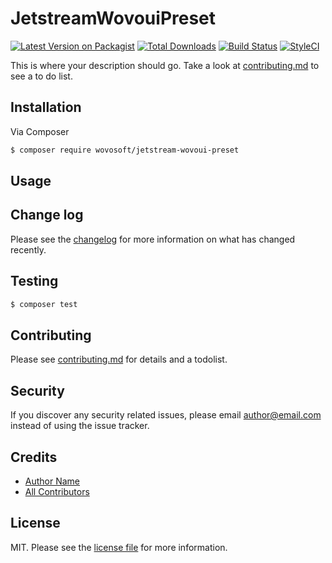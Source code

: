 # JetstreamWovouiPreset

[![Latest Version on Packagist][ico-version]][link-packagist]
[![Total Downloads][ico-downloads]][link-downloads]
[![Build Status][ico-travis]][link-travis]
[![StyleCI][ico-styleci]][link-styleci]

This is where your description should go. Take a look at [contributing.md](contributing.md) to see a to do list.

## Installation

Via Composer

``` bash
$ composer require wovosoft/jetstream-wovoui-preset
```

## Usage

## Change log

Please see the [changelog](changelog.md) for more information on what has changed recently.

## Testing

``` bash
$ composer test
```

## Contributing

Please see [contributing.md](contributing.md) for details and a todolist.

## Security

If you discover any security related issues, please email author@email.com instead of using the issue tracker.

## Credits

- [Author Name][link-author]
- [All Contributors][link-contributors]

## License

MIT. Please see the [license file](license.md) for more information.

[ico-version]: https://img.shields.io/packagist/v/wovosoft/jetstream-wovoui-preset.svg?style=flat-square
[ico-downloads]: https://img.shields.io/packagist/dt/wovosoft/jetstream-wovoui-preset.svg?style=flat-square
[ico-travis]: https://img.shields.io/travis/wovosoft/jetstream-wovoui-preset/master.svg?style=flat-square
[ico-styleci]: https://styleci.io/repos/12345678/shield

[link-packagist]: https://packagist.org/packages/wovosoft/jetstream-wovoui-preset
[link-downloads]: https://packagist.org/packages/wovosoft/jetstream-wovoui-preset
[link-travis]: https://travis-ci.org/wovosoft/jetstream-wovoui-preset
[link-styleci]: https://styleci.io/repos/12345678
[link-author]: https://github.com/wovosoft
[link-contributors]: ../../contributors
